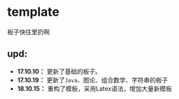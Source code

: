 # template
板子快往里扔啊

## upd:
+ **17.10.10：** 更新了基础的板子。
+ **17.10.19：** 更新了`Java`、图论、组合数学、字符串的板子
+ **18.10.15：** 重构了模板，采用Latex语法，增加大量新模板


